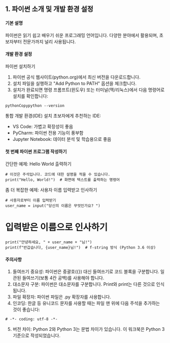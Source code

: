 ## 1. 파이썬 소개 및 개발 환경 설정
#### 기본 설명
파이썬은 읽기 쉽고 배우기 쉬운 프로그래밍 언어입니다. 다양한 분야에서 활용되며, 초보자부터 전문가까지 널리 사용됩니다.

#### 개발 환경 설정
파이썬 설치하기

1. 파이썬 공식 웹사이트(python.org)에서 최신 버전을 다운로드합니다.
2. 설치 파일을 실행하고 "Add Python to PATH" 옵션을 체크합니다.
3. 설치가 완료되면 명령 프롬프트(윈도우) 또는 터미널(맥/리눅스)에서 다음 명령어로 설치를 확인합니다:

```
pythonCopypython --version
```

통합 개발 환경(IDE) 설치
초보자에게 추천하는 IDE:

- VS Code: 가볍고 확장성이 좋음
- PyCharm: 파이썬 전용 기능이 풍부함
- Jupyter Notebook: 데이터 분석 및 학습용으로 좋음

#### 첫 번째 파이썬 프로그램 작성하기
간단한 예제: Hello World 출력하기

```
# 이것은 주석입니다. 코드에 대한 설명을 적을 수 있습니다.
print("Hello, World!")  # 화면에 텍스트를 출력하는 명령어
```

좀 더 복잡한 예제: 사용자 이름 입력받고 인사하기

```
# 사용자로부터 이름 입력받기
user_name = input("당신의 이름은 무엇인가요? ")
```

# 입력받은 이름으로 인사하기

```
print("안녕하세요, " + user_name + "님!")
print(f"반갑습니다, {user_name}님!")  # f-string 방식 (Python 3.6 이상)
```

#### 주의사항

1. 들여쓰기 중요성: 파이썬은 중괄호({}) 대신 들여쓰기로 코드 블록을 구분합니다. 일관된 들여쓰기(보통 4칸 공백)를 사용해야 합니다.
2. 대소문자 구분: 파이썬은 대소문자를 구분합니다. Print와 print는 다른 것으로 인식됩니다.
3. 파일 확장자: 파이썬 파일은 .py 확장자를 사용합니다.
4. 인코딩: 한글 등 유니코드 문자를 사용할 때는 파일 맨 위에 다음 주석을 추가하는 것이 좋습니다:
```
# -*- coding: utf-8 -*-
```
5. 버전 차이: Python 2와 Python 3는 문법 차이가 있습니다. 이 워크북은 Python 3 기준으로 작성되었습니다.